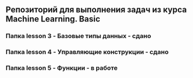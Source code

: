 ## Репозиторий для выполнения задач из курса Machine Learning. Basic

### Папка lesson 3 - Базовые типы данных  - сдано

### Папка lesson 4 - Управляющие конструкции - сдано
 
### Папка lesson 5 - Функции - в работе
